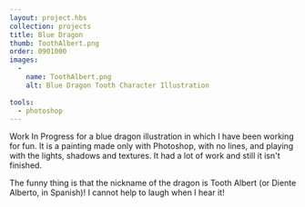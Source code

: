 ```yaml
---
layout: project.hbs
collection: projects
title: Blue Dragon
thumb: ToothAlbert.png
order: 0901000
images:
  -
    name: ToothAlbert.png
    alt: Blue Dragon Tooth Character Illustration
    
tools:
  - photoshop
---
```


Work In Progress for a blue dragon illustration in which I have been working for fun. It is a painting made only with Photoshop, with no lines, and playing with the lights, shadows and textures. It had a lot of work and still it isn't finished.

The funny thing is that the nickname of the dragon is Tooth Albert (or Diente Alberto, in Spanish)! I cannot help to laugh when I hear it!
